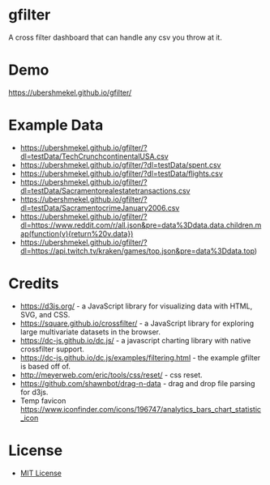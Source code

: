 # gfilter
A cross filter dashboard that can handle any csv you throw at it.

# Demo
https://ubershmekel.github.io/gfilter/

# Example Data

* https://ubershmekel.github.io/gfilter/?dl=testData/TechCrunchcontinentalUSA.csv
* https://ubershmekel.github.io/gfilter/?dl=testData/spent.csv
* https://ubershmekel.github.io/gfilter/?dl=testData/flights.csv
* https://ubershmekel.github.io/gfilter/?dl=testData/Sacramentorealestatetransactions.csv
* https://ubershmekel.github.io/gfilter/?dl=testData/SacramentocrimeJanuary2006.csv
* https://ubershmekel.github.io/gfilter/?dl=https://www.reddit.com/r/all.json&pre=data%3Ddata.data.children.map(function(v){return%20v.data})
* https://ubershmekel.github.io/gfilter/?dl=https://api.twitch.tv/kraken/games/top.json&pre=data%3Ddata.top)

# Credits
* https://d3js.org/ - a JavaScript library for visualizing data with HTML, SVG, and CSS.
* https://square.github.io/crossfilter/ - a JavaScript library for exploring large multivariate datasets in the browser.
* https://dc-js.github.io/dc.js/ - a javascript charting library with native crossfilter support.
* https://dc-js.github.io/dc.js/examples/filtering.html - the example gfilter is based off of.
* http://meyerweb.com/eric/tools/css/reset/ - css reset.
* https://github.com/shawnbot/drag-n-data - drag and drop file parsing for d3js.
* Temp favicon https://www.iconfinder.com/icons/196747/analytics_bars_chart_statistic_icon

# License

* [MIT License](https://www.opensource.org/licenses/MIT)